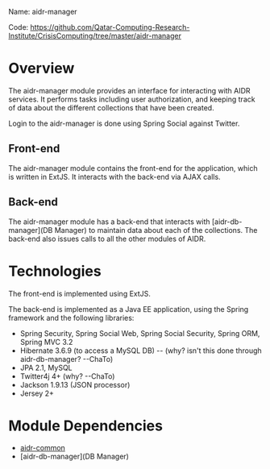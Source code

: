 Name: aidr-manager

Code: https://github.com/Qatar-Computing-Research-Institute/CrisisComputing/tree/master/aidr-manager

# Overview

The aidr-manager module provides an interface for interacting with AIDR services. It performs tasks including user authorization, and keeping track of data about the different collections that have been created.

Login to the aidr-manager is done using Spring Social against Twitter.

## Front-end

The aidr-manager module contains the front-end for the application, which is written in ExtJS. It interacts with the back-end via AJAX calls.

## Back-end

The aidr-manager module has a back-end that interacts with [aidr-db-manager](DB Manager) to maintain data about each of the collections. The back-end also issues calls to all the other modules of AIDR.

# Technologies

The front-end is implemented using ExtJS.

The back-end is implemented as a Java EE application, using the Spring framework and the following libraries:

* Spring Security, Spring Social Web, Spring Social Security, Spring ORM, Spring MVC 3.2
* Hibernate 3.6.9 (to access a MySQL DB) -- (why? isn't this done through aidr-db-manager? --ChaTo)
* JPA 2.1, MySQL
* Twitter4j 4+ (why? --ChaTo)
* Jackson 1.9.13 (JSON processor)
* Jersey 2+

# Module Dependencies

* [aidr-common](Common)
* [aidr-db-manager](DB Manager)
